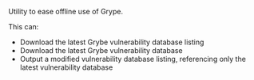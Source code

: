 Utility to ease offline use of Grype.

This can:
- Download the latest Grybe vulnerability database listing
- Download the latest Grybe vulnerability database
- Output a modified vulnerability database listing, referencing only the latest vulnerability database
